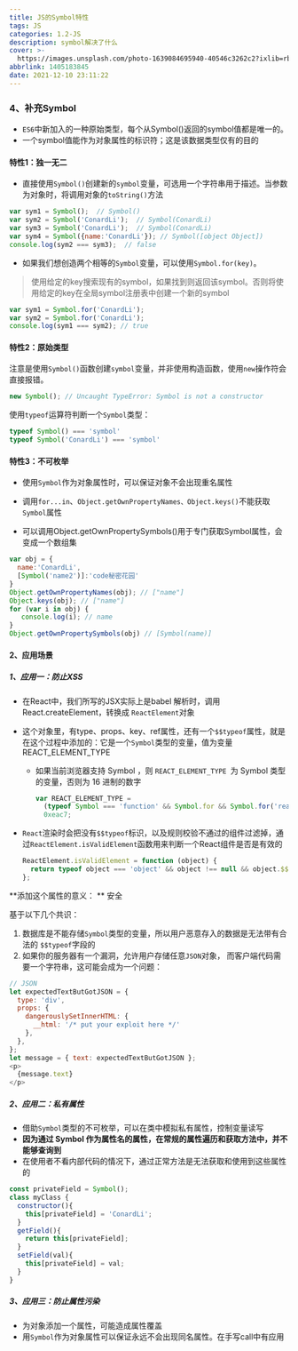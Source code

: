 ```yaml
---
title: JS的Symbol特性
tags: JS
categories: 1.2-JS
description: symbol解决了什么
cover: >-
  https://images.unsplash.com/photo-1639084695940-40546c3262c2?ixlib=rb-1.2.1&ixid=MnwxMjA3fDB8MHxwaG90by1wYWdlfHx8fGVufDB8fHx8&auto=format&fit=crop&w=870&q=80
abbrlink: 1405183845
date: 2021-12-10 23:11:22
---
```


### 4、补充Symbol ###

* `ES6`中新加入的一种原始类型，每个从Symbol()返回的symbol值都是唯一的。
* 一个symbol值能作为对象属性的标识符；这是该数据类型仅有的目的

#### 特性1：独一无二 ####

* 直接使用`Symbol()`创建新的`symbol`变量，可选用一个字符串用于描述。当参数为对象时，将调用对象的`toString()`方法


```js
var sym1 = Symbol();  // Symbol() 
var sym2 = Symbol('ConardLi');  // Symbol(ConardLi)
var sym3 = Symbol('ConardLi');  // Symbol(ConardLi)
var sym4 = Symbol({name:'ConardLi'}); // Symbol([object Object])
console.log(sym2 === sym3);  // false
```

* 如果我们想创造两个相等的`Symbol`变量，可以使用`Symbol.for(key)`。

> 使用给定的key搜索现有的symbol，如果找到则返回该symbol。否则将使用给定的key在全局symbol注册表中创建一个新的symbol

```js
var sym1 = Symbol.for('ConardLi');
var sym2 = Symbol.for('ConardLi');
console.log(sym1 === sym2); // true
```

#### 特性2：原始类型 ####

注意是使用`Symbol()`函数创建`symbol`变量，并非使用构造函数，使用`new`操作符会直接报错。

```js
new Symbol(); // Uncaught TypeError: Symbol is not a constructor
```

使用`typeof`运算符判断一个`Symbol`类型：

```js
typeof Symbol() === 'symbol'
typeof Symbol('ConardLi') === 'symbol'
```

#### 特性3：不可枚举 ####

* 使用`Symbol`作为对象属性时，可以保证对象不会出现重名属性
* 调用`for...in`、`Object.getOwnPropertyNames、Object.keys()`不能获取`Symbol`属性

* 可以调用Object.getOwnPropertySymbols()用于专门获取Symbol属性，会变成一个数组集


```js
var obj = {
  name:'ConardLi',
  [Symbol('name2')]:'code秘密花园'
}
Object.getOwnPropertyNames(obj); // ["name"]
Object.keys(obj); // ["name"]
for (var i in obj) {
   console.log(i); // name
}
Object.getOwnPropertySymbols(obj) // [Symbol(name)]
```

#### 2、应用场景 ####

##### 1、应用一：防止XSS #####

* 在React中，我们所写的JSX实际上是babel 解析时，调用React.createElement，转换成 `ReactElement`对象

* 这个对象里，有type、props、key、ref属性，还有一个`$$typeof`属性，就是在这个过程中添加的：它是一个`Symbol`类型的变量，值为变量 REACT_ELEMENT_TYPE

  * 如果当前浏览器支持 Symbol ，则 `REACT_ELEMENT_TYPE `为 Symbol 类型的变量，否则为 16 进制的数字

    ```js
    var REACT_ELEMENT_TYPE =
      (typeof Symbol === 'function' && Symbol.for && Symbol.for('react.element')) ||
      0xeac7;
    ```

* `React`渲染时会把没有`$$typeof`标识，以及规则校验不通过的组件过滤掉，通过`ReactElement.isValidElement`函数用来判断一个React组件是否是有效的

  ```js
  ReactElement.isValidElement = function (object) {
    return typeof object === 'object' && object !== null && object.$$typeof === REACT_ELEMENT_TYPE;
  };
  ```

**添加这个属性的意义： **           安全

基于以下几个共识：

1. 数据库是不能存储`Symbol`类型的变量，所以用户恶意存入的数据是无法带有合法的 `$$typeof`字段的
2. 如果你的服务器有一个漏洞，允许用户存储任意`JSON`对象， 而客户端代码需要一个字符串，这可能会成为一个问题：

```js
// JSON
let expectedTextButGotJSON = {
  type: 'div',
  props: {
    dangerouslySetInnerHTML: {
      __html: '/* put your exploit here */'
    },
  },
};
let message = { text: expectedTextButGotJSON };
<p>
  {message.text}
</p>
```

##### 2、**应用二：私有属性**  #####

* 借助`Symbol`类型的不可枚举，可以在类中模拟私有属性，控制变量读写
* **因为通过 Symbol 作为属性名的属性，在常规的属性遍历和获取方法中，并不能够查询到**
* 在使用者不看内部代码的情况下，通过正常方法是无法获取和使用到这些属性的

```js
const privateField = Symbol();
class myClass {
  constructor(){
    this[privateField] = 'ConardLi';
  }
  getField(){
    return this[privateField];
  }
  setField(val){
    this[privateField] = val;
  }
}
```

##### 3、应用三：防止属性污染 #####

* 为对象添加一个属性，可能造成属性覆盖
* 用`Symbol`作为对象属性可以保证永远不会出现同名属性。在手写call中有应用